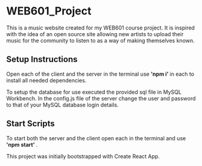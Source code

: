 # WEB601_Project

This is a music website created for my WEB601 course project. It is inspired with the idea of an open source site allowing new artists to upload their music for the community to listen to as a way of making themselves known.


## Setup Instructions

Open each of the client and the server in the terminal use <strong> 'npm i' </strong> in each to install all needed dependencies.

To setup the database for use executed the provided sql file in MySQL Workbench. In the config.js file of the server change the user and password to that of your MySQL database login details.


## Start Scripts

To start both the server and the client open each in the terminal and use <strong> 'npm start' </strong>.


This project was initially bootstrapped with Create React App.
